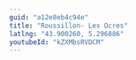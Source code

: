 ```yaml
---
guid: "a12e8eb4c94e"
title: "Roussillon- Les Ocres"
latlng: "43.900260, 5.296886"
youtubeId: "kZXMbsRVDCM" 
---
```

